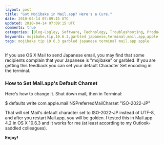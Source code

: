 ```yaml
---           
layout: post
title: "Got Mojibake in Mail.app? Here's a Cure."
date: 2010-04-14 07:09:15 UTC
updated: 2010-04-14 07:09:15 UTC
comments: true
categories: [Blog-Cogley, Software, Technology, Troubleshooting, Productivity, Tips]
keywords: mojibake,tip,10.6.3,garbled japanese,terminal,mail.app,apple
tags: mojibake tip 10.6.3 garbled japanese terminal mail.app apple
---
```

 


If you use OS X Mail to send Japanese email, you may find that some recipients complain that your Japanese is "mojibake" or garbled. If you are getting this feedback you can set your default Character Set encoding in the terminal. 




### How to Set Mail.app's Default Charset






Here's how to change it. Shut down mail, then in Terminal: 




$ defaults write com.apple.mail NSPreferredMailCharset "ISO-2022-JP"




That will set Mail's default character set to ISO-2022-JP instead of UTF-8, and after you restart Mail.app, you will be golden. I tested this in Mail.app 4.2 in OS X 10.6.3 and it works for me (at least according to my Outlook-saddled colleagues). 




**Enjoy!**


